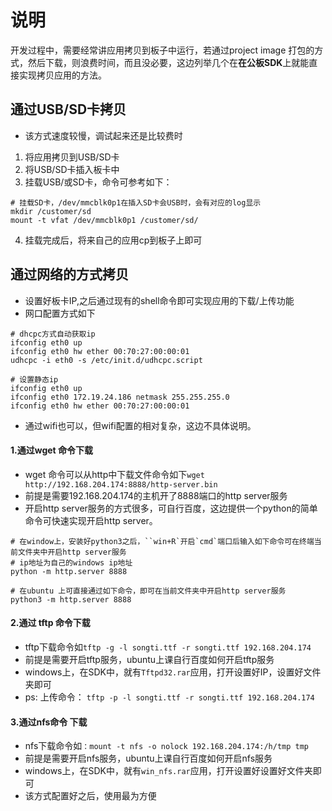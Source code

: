 # 说明
开发过程中，需要经常讲应用拷贝到板子中运行，若通过project image 打包的方式，然后下载，则浪费时间，而且没必要，这边列举几个在**在公板SDK**上就能直接实现拷贝应用的方法。

## 通过USB/SD卡拷贝
-  该方式速度较慢，调试起来还是比较费时

1. 将应用拷贝到USB/SD卡
2. 将USB/SD卡插入板卡中
3. 挂载USB/或SD卡，命令可参考如下：
```shell
# 挂载SD卡，/dev/mmcblk0p1在插入SD卡会USB时，会有对应的log显示
mkdir /customer/sd
mount -t vfat /dev/mmcblk0p1 /customer/sd/
```
4. 挂载完成后，将来自己的应用cp到板子上即可


## 通过网络的方式拷贝
- 设置好板卡IP,之后通过现有的shell命令即可实现应用的下载/上传功能
- 网口配置方式如下
```shell
# dhcpc方式自动获取ip
ifconfig eth0 up                           
ifconfig eth0 hw ether 00:70:27:00:00:01
udhcpc -i eth0 -s /etc/init.d/udhcpc.script

# 设置静态ip
ifconfig eth0 up  
ifconfig eth0 172.19.24.186 netmask 255.255.255.0
ifconfig eth0 hw ether 00:70:27:00:00:01
```
- 通过wifi也可以，但wifi配置的相对复杂，这边不具体说明。

#### 1.通过wget 命令下载
- wget 命令可以从http中下载文件命令如下`wget http://192.168.204.174:8888/http-server.bin`
- 前提是需要192.168.204.174的主机开了8888端口的http server服务
- 开启http server服务的方式很多，可自行百度，这边提供一个python的简单命令可快速实现开启http server。

```shell
# 在window上，安装好python3之后，``win+R`开启`cmd`端口后输入如下命令可在终端当前文件夹中开启http server服务
# ip地址为自己的windows ip地址
python -m http.server 8888

# 在ubuntu 上可直接通过如下命令，即可在当前文件夹中开启http server服务
python3 -m http.server 8888
```
#### 2.通过 tftp 命令下载
- tftp下载命令如`tftp -g -l songti.ttf -r songti.ttf 192.168.204.174`
- 前提是需要开启tftp服务，ubuntu上课自行百度如何开启tftp服务
- windows上，在SDK中，就有`Tftpd32.rar`应用，打开设置好IP，设置好文件夹即可
- ps: 上传命令： `tftp -p -l songti.ttf -r songti.ttf 192.168.204.174`

#### 3.通过nfs命令 下载
- nfs下载命令如`：mount -t nfs -o nolock 192.168.204.174:/h/tmp tmp`
- 前提是需要开启nfs服务，ubuntu上课自行百度如何开启nfs服务
- windows上，在SDK中，就有`win_nfs.rar`应用，打开设置好设置好文件夹即可
- 该方式配置好之后，使用最为方便